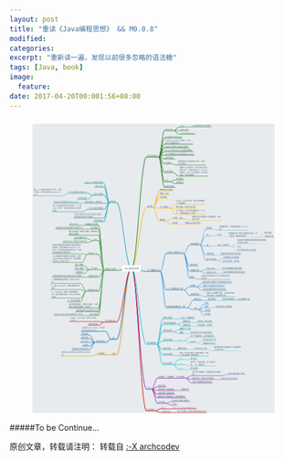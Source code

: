 ```yaml
---
layout: post
title: "重读《Java编程思想》 && M0.0.8"
modified:
categories: 
excerpt: "重新读一遍，发现以前很多忽略的语法糖"
tags: [Java, book]
image:
  feature:
date: 2017-04-20T00:001:56+08:00
---
```

#####


<figure>
	<a href="/images/2017/04/01.png"><img src="/images/2017/04/01.png"></a>
</figure>

#####To be Continue…

原创文章，转载请注明： 转载自 <a href="http://archcodev.com">:-X archcodev</a>